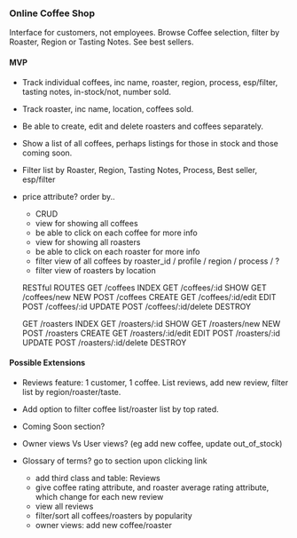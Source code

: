 ### Online Coffee Shop

Interface for customers, not employees.
Browse Coffee selection, filter by Roaster, Region or Tasting Notes.
See best sellers.


#### MVP

* Track individual coffees, inc name, roaster, region, process, esp/filter, tasting notes, in-stock/not, number sold.
* Track roaster, inc name, location, coffees sold.
* Be able to create, edit and delete roasters and coffees separately.
* Show a list of all coffees, perhaps listings for those in stock and those coming soon.
* Filter list by Roaster, Region, Tasting Notes, Process, Best seller, esp/filter
* price attribute? order by..

  * CRUD
  * view for showing all coffees
  * be able to click on each coffee for more info
  * view for showing all roasters
  * be able to click on each roaster for more info
  * filter view of all coffees by roaster_id / profile / region / process / ?
  * filter view of roasters by location

  RESTful ROUTES
  GET       /coffees                 INDEX
  GET       /coffees/:id             SHOW
  GET       /coffees/new             NEW
  POST      /coffees                 CREATE
  GET       /coffees/:id/edit        EDIT
  POST      /coffees/:id             UPDATE
  POST      /coffees/:id/delete      DESTROY

  GET       /roasters                INDEX
  GET       /roasters/:id            SHOW
  GET       /roasters/new            NEW
  POST      /roasters                CREATE
  GET       /roasters/:id/edit       EDIT
  POST      /roasters/:id            UPDATE
  POST      /roasters/:id/delete     DESTROY

#### Possible Extensions

* Reviews feature: 1 customer, 1 coffee. List reviews, add new review, filter list by region/roaster/taste.
* Add option to filter coffee list/roaster list by top rated.
* Coming Soon section?
* Owner views Vs User views? (eg add new coffee, update out_of_stock)
* Glossary of terms? go to section upon clicking link

  * add third class and table: Reviews
  * give coffee rating attribute, and roaster average rating attribute, which change for each new review
  * view all reviews
  * filter/sort all coffees/roasters by popularity
  * owner views: add new coffee/roaster
